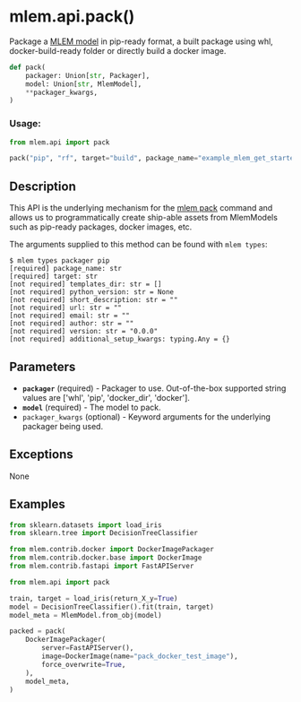 # mlem.api.pack()

Package a [MLEM model](/doc/user-guide/mlem-abcs#modeltype) in pip-ready format,
a built package using whl, docker-build-ready folder or directly build a docker
image.

```py
def pack(
    packager: Union[str, Packager],
    model: Union[str, MlemModel],
    **packager_kwargs,
)
```

### Usage:

```py
from mlem.api import pack

pack("pip", "rf", target="build", package_name="example_mlem_get_started")
```

## Description

This API is the underlying mechanism for the
[mlem pack](/doc/command-reference/pack) command and allows us to
programmatically create ship-able assets from MlemModels such as pip-ready
packages, docker images, etc.

<admon type="tip">

The arguments supplied to this method can be found with `mlem types`:

```cli
$ mlem types packager pip
[required] package_name: str
[required] target: str
[not required] templates_dir: str = []
[not required] python_version: str = None
[not required] short_description: str = ""
[not required] url: str = ""
[not required] email: str = ""
[not required] author: str = ""
[not required] version: str = "0.0.0"
[not required] additional_setup_kwargs: typing.Any = {}
```

</admon>

## Parameters

- **`packager`** (required) - Packager to use. Out-of-the-box supported string
  values are ['whl', 'pip', 'docker_dir', 'docker'].
- **`model`** (required) - The model to pack.
- `packager_kwargs` (optional) - Keyword arguments for the underlying packager
  being used.

## Exceptions

None

## Examples

```py
from sklearn.datasets import load_iris
from sklearn.tree import DecisionTreeClassifier

from mlem.contrib.docker import DockerImagePackager
from mlem.contrib.docker.base import DockerImage
from mlem.contrib.fastapi import FastAPIServer

from mlem.api import pack

train, target = load_iris(return_X_y=True)
model = DecisionTreeClassifier().fit(train, target)
model_meta = MlemModel.from_obj(model)

packed = pack(
    DockerImagePackager(
        server=FastAPIServer(),
        image=DockerImage(name="pack_docker_test_image"),
        force_overwrite=True,
    ),
    model_meta,
)
```
